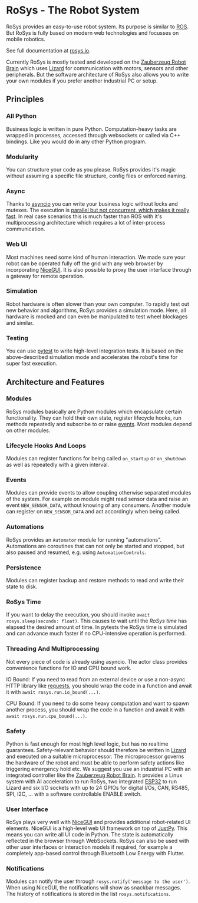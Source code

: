 # RoSys - The Robot System

RoSys provides an easy-to-use robot system.
Its purpose is similar to [ROS](https://www.ros.org/).
But RoSys is fully based on modern web technologies and focusses on mobile robotics.

See full documentation at [rosys.io](https://rosys.io/).

Currently RoSys is mostly tested and developed on the [Zauberzeug Robot Brain](https://www.zauberzeug.com/robot-brain.html) which uses [Lizard](https://lizard.dev/) for communication with motors, sensors and other peripherals.
But the software architecture of RoSys also allows you to write your own modules if you prefer another industrial PC or setup.

## Principles

### All Python

Business logic is written in pure Python.
Computation-heavy tasks are wrapped in processes, accessed through websockets or called via C++ bindings.
Like you would do in any other Python program.

### Modularity

You can structure your code as you please.
RoSys provides it's magic without assuming a specific file structure, config files or enforced naming.

### Async

Thanks to [asyncio](https://docs.python.org/3/library/asyncio.html) you can write your business logic without locks and mutexes.
The execution is [parallel but not concurrent, which makes it really fast](https://realpython.com/python-concurrency/).
In real case scenarios this is much faster than ROS with it's multiprocessing architecture which requires a lot of inter-process communication.

### Web UI

Most machines need some kind of human interaction.
We made sure your robot can be operated fully off the grid with any web browser by incorporating [NiceGUI](https://nicegui.io/).
It is also possible to proxy the user interface through a gateway for remote operation.

### Simulation

Robot hardware is often slower than your own computer.
To rapidly test out new behavior and algorithms, RoSys provides a simulation mode.
Here, all hardware is mocked and can even be manipulated to test wheel blockages and similar.

### Testing

You can use [pytest](https://docs.pytest.org/) to write high-level integration tests.
It is based on the above-described simulation mode and accelerates the robot's time for super fast execution.

## Architecture and Features

### Modules

RoSys modules basically are Python modules which encapsulate certain functionality.
They can hold their own state, register lifecycle hooks, run methods repeatedly and subscribe to or raise [events](#events).
Most modules depend on other modules.

### Lifecycle Hooks And Loops

Modules can register functions for being called `on_startup` or `on_shutdown` as well as repeatedly with a given interval.

### Events

Modules can provide events to allow coupling otherwise separated modules of the system.
For example on module might read sensor data and raise an event `NEW_SENSOR_DATA`, without knowing of any consumers.
Another module can register on `NEW_SENSOR_DATA` and act accordingly when being called.

### Automations

RoSys provides an `Automator` module for running "automations".
Automations are coroutines that can not only be started and stopped, but also paused and resumed, e.g. using `AutomationControls`.

### Persistence

Modules can register backup and restore methods to read and write their state to disk.

### RoSys Time

If you want to delay the execution, you should invoke `await rosys.sleep(seconds: float)`.
This causes to wait until the _RoSys time_ has elapsed the desired amount of time.
In pytests the RoSys time is simulated and can advance much faster if no CPU-intensive operation is performed.

### Threading And Multiprocessing

Not every piece of code is already using asyncio.
The actor class provides convenience functions for IO and CPU bound work.

IO Bound:
If you need to read from an external device or use a non-async HTTP library like [requests](https://requests.readthedocs.io/),
you should wrap the code in a function and await it with `await rosys.run.io_bound(...)`.

CPU Bound:
If you need to do some heavy computation and want to spawn another process,
you should wrap the code in a function and await it with `await rosys.run.cpu_bound(...)`.

### Safety

Python is fast enough for most high level logic, but has no realtime guarantees.
Safety-relevant behavior should therefore be written in [Lizard](https://lizard.dev/) and executed on a suitable microprocessor.
The microprocessor governs the hardware of the robot and must be able to perform safety actions like triggering emergency hold etc.
We suggest you use an industrial PC with an integrated controller like the [Zauberzeug Robot Brain](https://www.zauberzeug.com/robot-brain.html).
It provides a Linux system with AI acceleration to run RoSys, two integrated [ESP32](https://www.espressif.com/en/products/socs/esp32) to run Lizard and six I/O sockets with up to 24 GPIOs for digital I/Os, CAN, RS485, SPI, I2C, ... with a software controllable ENABLE switch.

### User Interface

RoSys plays very well with [NiceGUI](https://nicegui.io/) and provides additional robot-related UI elements.
NiceGUI is a high-level web UI framework on top of [JustPy](https://justpy.io/).
This means you can write all UI code in Python.
The state is automatically reflected in the browser through WebSockets.
RoSys can also be used with other user interfaces or interaction models if required, for example a completely app-based control through Bluetooth Low Energy with Flutter.

### Notifications

Modules can notify the user through `rosys.notify('message to the user')`.
When using NiceGUI, the notifications will show as snackbar messages.
The history of notifications is stored in the list `rosys.notifications`.
